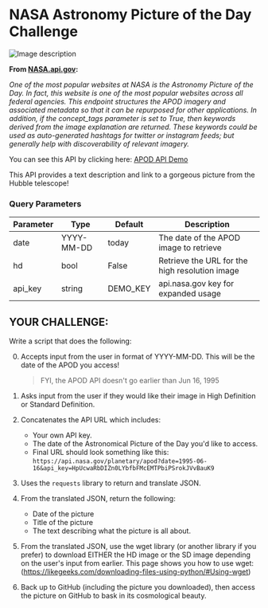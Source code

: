 # NASA Astronomy Picture of the Day Challenge

![Image description](https://upload.wikimedia.org/wikipedia/commons/thumb/e/e5/NASA_logo.svg/200px-NASA_logo.svg.png)

**From [NASA.api.gov](https://api.nasa.gov/):**

*One of the most popular websites at NASA is the Astronomy Picture of the Day. In fact, this website is one of the most popular websites across all federal agencies. This endpoint structures the APOD imagery and associated metadata so that it can be repurposed for other applications. In addition, if the concept_tags parameter is set to True, then keywords derived from the image explanation are returned. These keywords could be used as auto-generated hashtags for twitter or instagram feeds; but generally help with discoverability of relevant imagery.*

You can see this API by clicking here: [APOD API Demo](https://api.nasa.gov/planetary/apod?api_key=DEMO_KEY)

This API provides a text description and link to a gorgeous picture from the Hubble telescope!

### Query Parameters

|Parameter|Type|Default|Description|
|---|---|---|---|
|date|YYYY-MM-DD|today|The date of the APOD image to retrieve|
|hd|bool|False|Retrieve the URL for the high resolution image|
|api_key|string|DEMO_KEY|api.nasa.gov key for expanded usage|

## YOUR CHALLENGE:

Write a script that does the following:

0. Accepts input from the user in format of YYYY-MM-DD. This will be the date of the APOD you access!
    > FYI, the APOD API doesn't go earlier than Jun 16, 1995

0. Asks input from the user if they would like their image in High Definition or Standard Definition.

0. Concatenates the API URL which includes:
    - Your own API key.
    - The date of the Astronomical Picture of the Day you'd like to access.
    - Final URL should look something like this: `https://api.nasa.gov/planetary/apod?date=1995-06-16&api_key=HpUcwaRbDIZn0LYbfbFMcEMTPbiPSrokJVvBauK9`
    
0. Uses the `requests` library to return and translate JSON.

0. From the translated JSON, return the following:
    - Date of the picture
    - Title of the picture
    - The text describing what the picture is all about.
    
0. From the translated JSON, use the wget library (or another library if you prefer) to download EITHER the HD image or the SD image depending on the user's input from earlier. This page shows you how to use wget: (https://likegeeks.com/downloading-files-using-python/#Using-wget)

0. Back up to GitHub (including the picture you downloaded), then access the picture on GitHub to bask in its cosmological beauty.

